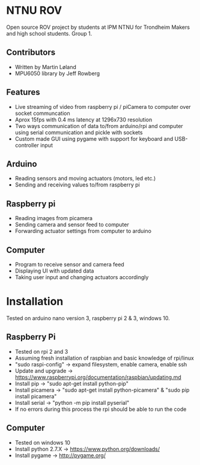 # NTNU ROV

Open source ROV project by students at IPM NTNU for Trondheim Makers and high school students. Group 1.

## Contributors
 - Written by Martin Løland
 - MPU6050 library by Jeff Rowberg
 
## Features
 - Live streaming of video from raspberry pi / piCamera to computer over socket communcation
 - Aprox 15fps with 0.4 ms latency at 1296x730 resolution
 - Two ways communication of data to/from arduino/rpi and computer using serial communication and pickle with sockets
 - Custom made GUI using pygame with support for keyboard and USB-controller input

## Arduino
 - Reading sensors and moving actuators (motors, led etc.)
 - Sending and receiving values to/from raspberry pi
 
## Raspberry pi
 - Reading images from picamera
 - Sending camera and sensor feed to computer
 - Forwarding actuator settings from computer to arduino
 
## Computer
 - Program to receive sensor and camera feed
 - Displaying UI with updated data
 - Taking user input and changing actuators accordingly

# Installation
Tested on arduino nano version 3, raspberry pi 2 & 3, windows 10.

## Raspberry Pi
 - Tested on rpi 2 and 3
 - Assuming fresh installation of raspbian and basic knowledge of rpi/linux
 - "sudo raspi-config" -> expand filesystem, enable camera, enable ssh
 - Update and upgrade -> https://www.raspberrypi.org/documentation/raspbian/updating.md
 - Install pip -> "sudo apt-get install python-pip"
 - Install picamera -> "sudo apt-get install python-picamera" & "sudo pip install picamera"
 - Install serial -> "python -m pip install pyserial"
 - If no errors during this process the rpi should be able to run the code
 
 ## Computer
 - Tested on windows 10
 - Install python 2.7.X -> https://www.python.org/downloads/
 - Install pygame -> http://pygame.org/
